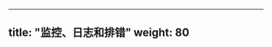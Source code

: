 <!--
---
title: "Monitor, Log, and Debug"
weight: 80
---
-->

---
title: "监控、日志和排错"
weight: 80
---

